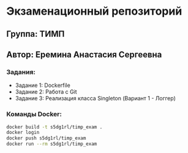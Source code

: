 # Экзаменационный репозиторий  
## Группа: ТИМП  
## Автор: Еремина Анастасия Сергеевна 

### Задания:
- Задание 1: Dockerfile
- Задание 2: Работа с Git
- Задание 3: Реализация класса Singleton (Вариант 1 - Логгер)

### Команды Docker:
```bash
docker build -t s5dg1rl/timp_exam .
docker login
docker push s5dg1rl/timp_exam
docker run --rm s5dg1rl/timp_exam
